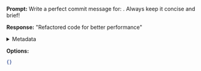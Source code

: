 **Prompt:**
Write a perfect commit message for: . Always keep it concise and brief!

**Response:**
"Refactored code for better performance"

<details><summary>Metadata</summary>

- Duration: 949 ms
- Datetime: 2023-07-16T18:55:00.839552
- Model: gpt-3.5-turbo-0613

</details>

**Options:**
```json
{}
```

